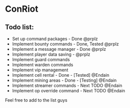 ConRiot
=======

Todo list:
----------------
- Set up command packages - Done @prplz
- Implement bounty commands - Done, Tested @prplz
- Implement a message manager - Done @prplz
- Implement player data saving - @prplz
- Implement guard commands
- Implement warden commands
- Implement vip management
- Implement cell rental - Done - [Tested] @Endain
- Implement mining areas - Done - [Testing] @Endain
- Implement streamer commands - Next TODO @Endain
- Implement op override command - Next TODO @Endain

Feel free to add to the list guys
